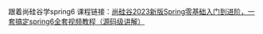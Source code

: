 跟着尚硅谷学spring6 
课程链接：[尚硅谷2023新版Spring零基础入门到进阶，一套搞定spring6全套视频教程（源码级讲解）](https://www.bilibili.com/video/BV1kR4y1b7Qc)
